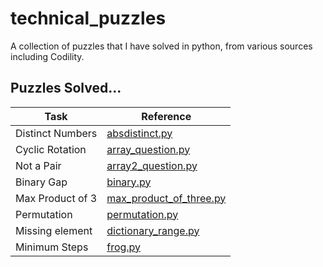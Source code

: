 # technical_puzzles
A collection of puzzles that I have solved in python, from various sources including Codility.

## Puzzles Solved...

|Task|Reference|
|-|-|
|Distinct Numbers|[absdistinct.py](#/blob/main/absdistinct.py)|
|Cyclic Rotation|[array_question.py](#/blob/main/array_question.py)|
|Not a Pair|[array2_question.py](#/blob/main/array2_question.py)|
|Binary Gap|[binary.py](#/blob/main/binary.py)|
|Max Product of 3|[max_product_of_three.py](#/blob/main/max_product_of_three.py)|
|Permutation|[permutation.py](#/blob/main/permutation.py)|
|Missing element|[dictionary_range.py](#/permutation.py)
|Minimum Steps|[frog.py](#/frog.py)